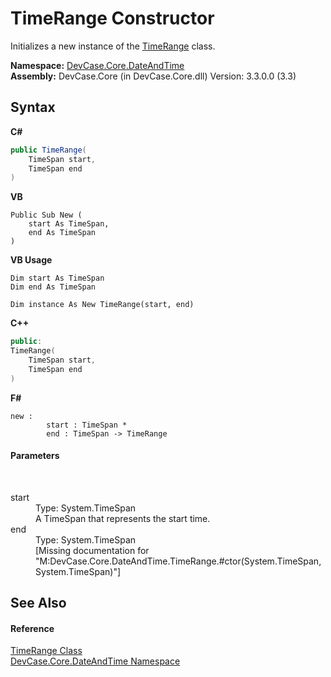 # TimeRange Constructor 
 

Initializes a new instance of the <a href="T_DevCase_Core_DateAndTime_TimeRange">TimeRange</a> class.

**Namespace:**&nbsp;<a href="N_DevCase_Core_DateAndTime">DevCase.Core.DateAndTime</a><br />**Assembly:**&nbsp;DevCase.Core (in DevCase.Core.dll) Version: 3.3.0.0 (3.3)

## Syntax

**C#**<br />
``` C#
public TimeRange(
	TimeSpan start,
	TimeSpan end
)
```

**VB**<br />
``` VB
Public Sub New ( 
	start As TimeSpan,
	end As TimeSpan
)
```

**VB Usage**<br />
``` VB Usage
Dim start As TimeSpan
Dim end As TimeSpan

Dim instance As New TimeRange(start, end)
```

**C++**<br />
``` C++
public:
TimeRange(
	TimeSpan start, 
	TimeSpan end
)
```

**F#**<br />
``` F#
new : 
        start : TimeSpan * 
        end : TimeSpan -> TimeRange
```


#### Parameters
&nbsp;<dl><dt>start</dt><dd>Type: System.TimeSpan<br />A TimeSpan that represents the start time.</dd><dt>end</dt><dd>Type: System.TimeSpan<br />\[Missing <param name="end"/> documentation for "M:DevCase.Core.DateAndTime.TimeRange.#ctor(System.TimeSpan,System.TimeSpan)"\]</dd></dl>

## See Also


#### Reference
<a href="T_DevCase_Core_DateAndTime_TimeRange">TimeRange Class</a><br /><a href="N_DevCase_Core_DateAndTime">DevCase.Core.DateAndTime Namespace</a><br />